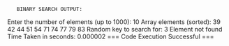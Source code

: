        BINARY SEARCH OUTPUT:
Enter the number of elements (up to 1000): 10
Array elements (sorted):
39 42 44 51 54 71 74 77 79 83 
Random key to search for: 3
Element not found
Time Taken in seconds: 0.000002
=== Code Execution Successful ===

